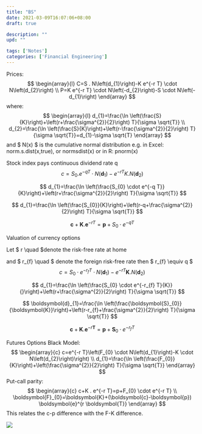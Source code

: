 ```yaml
---
title: "BS"
date: 2021-03-09T16:07:06+08:00
draft: true

description: ""
upd: ""

tags: ['Notes']
categories: ['Financial Engineering']
---
```




Prices:
$$
\begin{array}{l}
C=S . N\left(d_{1}\right)-K e^{-r T} \cdot N\left(d_{2}\right) \\
P=K e^{-r T} \cdot N\left(-d_{2}\right)-S \cdot N\left(-d_{1}\right)
\end{array}
$$
where:
$$
\begin{array}{l}
d_{1}=\frac{\ln \left(\frac{S}{K}\right)+\left(r+\frac{\sigma^{2}}{2}\right) T}{\sigma \sqrt{T}} \\
d_{2}=\frac{\ln \left(\frac{S}{K}\right)+\left(r-\frac{\sigma^{2}}{2}\right) T}{\sigma \sqrt{T}}=d_{1}-\sigma \sqrt{T}
\end{array}
$$
and $ N(x) $ is the cumulative normal distribution e.g. in Excel: norm.s.dist(x,true), or normsdist(x) or in R: pnorm(x)

Stock index pays continuous dividend rate q
$$
 c=S_{0} . e^{-q T} \cdot N\left(\boldsymbol{d}_{1}\right)-e^{-r T} K . N\left(\boldsymbol{d}_{2}\right) 
$$

$$
 d_{1}=\frac{\ln \left(\frac{S_{0} \cdot e^{-q T}}{K}\right)+\left(r+\frac{\sigma^{2}}{2}\right) T}{\sigma \sqrt{T}} 
$$

$$
 d_{1}=\frac{\ln \left(\frac{S_{0}}{K}\right)+\left(r-q+\frac{\sigma^{2}}{2}\right) T}{\sigma \sqrt{T}} 
$$

$$
 \boldsymbol{c}+\boldsymbol{K} . \boldsymbol{e}^{-r T}=\boldsymbol{p}+S_{0} \cdot e^{-q T} 
$$



Valuation of currency options

Let $ r \quad $denote the risk-free rate at home 

and $ r_{f} \quad $ denote the foreign risk-free rate then $ r_{f} \equiv q $
$$
 c=S_{0} \cdot e^{-r_{f} T} \cdot N\left(\boldsymbol{d}_{1}\right)-e^{-r T} \boldsymbol{K} . N\left(\boldsymbol{d}_{2}\right) 
$$

$$
d_{1}=\frac{\ln \left(\frac{S_{0} \cdot e^{-r_{f} T}{K}}{}\right)+\left(r+\frac{\sigma^{2}}{2}\right) T}{\sigma \sqrt{T}}
$$

$$
 \boldsymbol{d}_{1}=\frac{\ln \left(\frac{\boldsymbol{S}_{0}}{\boldsymbol{K}}\right)+\left(r-r_{f}+\frac{\sigma^{2}}{2}\right) T}{\sigma \sqrt{T}} 
$$

$$
 \boldsymbol{c}+\boldsymbol{K} . \boldsymbol{e}^{-r \boldsymbol{T}}=\boldsymbol{p}+\boldsymbol{S}_{0} \cdot e^{-r_{f} T} 
$$

Futures Options
Black Model:
$$
\begin{array}{c}
c=e^{-r T}\left(F_{0} \cdot N\left(d_{1}\right)-K \cdot N\left(d_{2}\right)\right) \\
d_{1}=\frac{\ln \left(\frac{F_{0}}{K}\right)+\left(\frac{\sigma^{2}}{2}\right) T}{\sigma \sqrt{T}}
\end{array}
$$
Put-call parity:
$$
\begin{array}{c}
c+K . e^{-r T}=p+F_{0} \cdot e^{-r T} \\
\boldsymbol{F}_{0}=\boldsymbol{K}+(\boldsymbol{c}-\boldsymbol{p}) \boldsymbol{e}^{r \boldsymbol{T}}
\end{array}
$$
This relates the c-p difference with the F-K difference.

![](C:\Users\Wuhao\AppData\Roaming\Typora\typora-user-images\image-20211028233516296.png)

